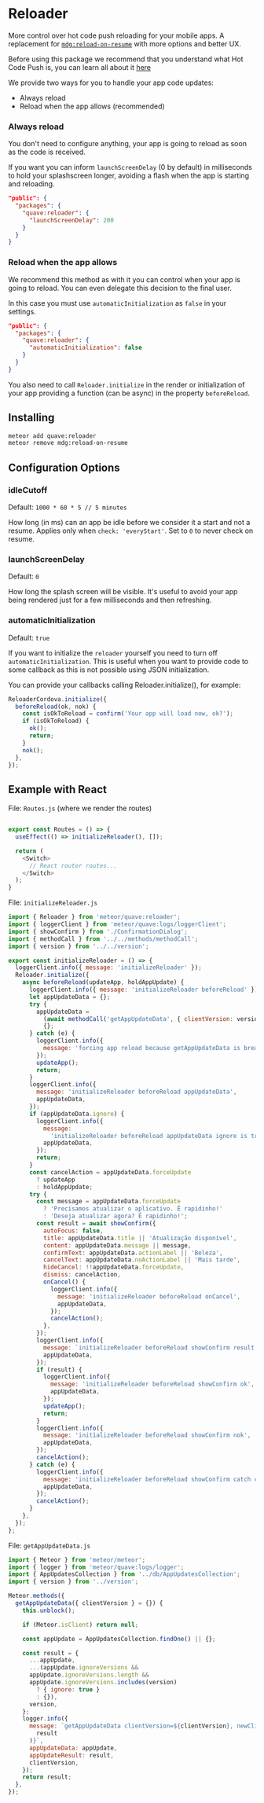 # Reloader

More control over hot code push reloading for your mobile apps. A replacement
for [`mdg:reload-on-resume`](https://github.com/meteor/mobile-packages/blob/master/packages/mdg:reload-on-resume/README.md)
with more options and better UX.

Before using this package we recommend that you understand what Hot Code Push is, you can learn all about it [here](https://guide.meteor.com/hot-code-push.html)

We provide two ways for you to handle your app code updates:

- Always reload
- Reload when the app allows (recommended)

### Always reload

You don't need to configure anything, your app is going to reload as soon as the
code is received.

If you want you can inform `launchScreenDelay` (0 by default) in milliseconds to
hold your splashscreen longer, avoiding a flash when the app is starting and
reloading.

```json
"public": {
  "packages": {
    "quave:reloader": {
      "launchScreenDelay": 200
    }
  }
}
```

### Reload when the app allows

We recommend this method as with it you can control when your app is going to
reload. You can even delegate this decision to the final user.

In this case you must use `automaticInitialization` as `false` in your settings.

```json
"public": {
  "packages": {
    "quave:reloader": {
      "automaticInitialization": false
    }
  }
}
```

You also need to call 
`Reloader.initialize` in the render or initialization of your app providing a function (can be async) in the property `beforeReload`.

## Installing

```sh
meteor add quave:reloader
meteor remove mdg:reload-on-resume
```

## Configuration Options

### idleCutoff

Default: `1000 * 60 * 5 // 5 minutes`

How long (in ms) can an app be idle before we consider it a start and not a
resume. Applies only when `check: 'everyStart'`. Set to `0` to never check on
resume.

### launchScreenDelay

Default: `0`

How long the splash screen will be visible. It's useful to avoid your app being rendered just for a few milliseconds and then refreshing.

### automaticInitialization

Default: `true`

If you want to initialize the `reloader` yourself you need to turn
off `automaticInitialization`. This is useful when you want to provide code to
some callback as this is not possible using JSON initialization.

You can provide your callbacks calling Reloader.initialize(), for example:

```js
ReloaderCordova.initialize({
  beforeReload(ok, nok) {
    const isOkToReload = confirm('Your app will load now, ok?');
    if (isOkToReload) {
      ok();
      return;
    }
    nok();
  },
});
```

## Example with React

File: `Routes.js` (where we render the routes)
```javascript

export const Routes = () => {
  useEffect(() => initializeReloader(), []);

  return (
    <Switch>
      // React router routes...
    </Switch>
  );
}
```

File: `initializeReloader.js`
```javascript
import { Reloader } from 'meteor/quave:reloader';
import { loggerClient } from 'meteor/quave:logs/loggerClient';
import { showConfirm } from './ConfirmationDialog';
import { methodCall } from '../../methods/methodCall';
import { version } from '../../version';

export const initializeReloader = () => {
  loggerClient.info({ message: 'initializeReloader' });
  Reloader.initialize({
    async beforeReload(updateApp, holdAppUpdate) {
      loggerClient.info({ message: 'initializeReloader beforeReload' });
      let appUpdateData = {};
      try {
        appUpdateData =
          (await methodCall('getAppUpdateData', { clientVersion: version })) ||
          {};
      } catch (e) {
        loggerClient.info({
          message: 'forcing app reload because getAppUpdateData is breaking',
        });
        updateApp();
        return;
      }
      loggerClient.info({
        message: 'initializeReloader beforeReload appUpdateData',
        appUpdateData,
      });
      if (appUpdateData.ignore) {
        loggerClient.info({
          message:
            'initializeReloader beforeReload appUpdateData ignore is true',
          appUpdateData,
        });
        return;
      }
      const cancelAction = appUpdateData.forceUpdate
        ? updateApp
        : holdAppUpdate;
      try {
        const message = appUpdateData.forceUpdate
          ? 'Precisamos atualizar o aplicativo. É rapidinho!'
          : 'Deseja atualizar agora? É rapidinho!';
        const result = await showConfirm({
          autoFocus: false,
          title: appUpdateData.title || 'Atualização disponível',
          content: appUpdateData.message || message,
          confirmText: appUpdateData.actionLabel || 'Beleza',
          cancelText: appUpdateData.noActionLabel || 'Mais tarde',
          hideCancel: !!appUpdateData.forceUpdate,
          dismiss: cancelAction,
          onCancel() {
            loggerClient.info({
              message: 'initializeReloader beforeReload onCancel',
              appUpdateData,
            });
            cancelAction();
          },
        });
        loggerClient.info({
          message: `initializeReloader beforeReload showConfirm result is ${result}`,
          appUpdateData,
        });
        if (result) {
          loggerClient.info({
            message: 'initializeReloader beforeReload showConfirm ok',
            appUpdateData,
          });
          updateApp();
          return;
        }
        loggerClient.info({
          message: 'initializeReloader beforeReload showConfirm nok',
          appUpdateData,
        });
        cancelAction();
      } catch (e) {
        loggerClient.info({
          message: 'initializeReloader beforeReload showConfirm catch call nok',
          appUpdateData,
        });
        cancelAction();
      }
    },
  });
};

```

File: `getAppUpdateData.js`
```javascript
import { Meteor } from 'meteor/meteor';
import { logger } from 'meteor/quave:logs/logger';
import { AppUpdatesCollection } from '../db/AppUpdatesCollection';
import { version } from '../version';

Meteor.methods({
  getAppUpdateData({ clientVersion } = {}) {
    this.unblock();

    if (Meteor.isClient) return null;

    const appUpdate = AppUpdatesCollection.findOne() || {};

    const result = {
      ...appUpdate,
      ...(appUpdate.ignoreVersions &&
      appUpdate.ignoreVersions.length &&
      appUpdate.ignoreVersions.includes(version)
        ? { ignore: true }
        : {}),
      version,
    };
    logger.info({
      message: `getAppUpdateData clientVersion=${clientVersion}, newClientVersion=${version}, ${JSON.stringify(
        result
      )}`,
      appUpdateData: appUpdate,
      appUpdateResult: result,
      clientVersion,
    });
    return result;
  },
});

```
